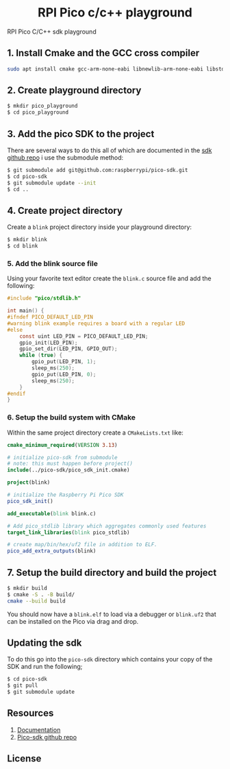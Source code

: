 <h1 align="center">RPI Pico c/c++ playground</h1>

RPI Pico C/C++ sdk playground

## 1. Install Cmake and the GCC cross compiler

```bash
sudo apt install cmake gcc-arm-none-eabi libnewlib-arm-none-eabi libstdc++-arm-none-eabi-newlib
```

## 2. Create playground directory
```bash
$ mkdir pico_playground
$ cd pico_playground
```

## 3. Add the pico SDK to the project
There are several ways to do this all of which are documented in the [sdk github repo](https://github.com/raspberrypi/pico-sdk) i use the submodule method:
```bash
$ git submodule add git@github.com:raspberrypi/pico-sdk.git
$ cd pico-sdk
$ git submodule update --init
$ cd ..
```

## 4. Create project directory
Create a `blink` project directory inside your playground directory:
```bash
$ mkdir blink
$ cd blink
```

### 5. Add the blink source file
Using your favorite text editor create the `blink.c` source file and add the following:
```c
#include "pico/stdlib.h"

int main() {
#ifndef PICO_DEFAULT_LED_PIN
#warning blink example requires a board with a regular LED
#else
    const uint LED_PIN = PICO_DEFAULT_LED_PIN;
    gpio_init(LED_PIN);
    gpio_set_dir(LED_PIN, GPIO_OUT);
    while (true) {
        gpio_put(LED_PIN, 1);
        sleep_ms(250);
        gpio_put(LED_PIN, 0);
        sleep_ms(250);
    }
#endif
}
```
### 6. Setup the build system with CMake
Within the same project directory create a `CMakeLists.txt` like:
```cmake
cmake_minimum_required(VERSION 3.13)

# initialize pico-sdk from submodule
# note: this must happen before project()
include(../pico-sdk/pico_sdk_init.cmake)

project(blink)

# initialize the Raspberry Pi Pico SDK
pico_sdk_init()

add_executable(blink blink.c)

# Add pico_stdlib library which aggregates commonly used features
target_link_libraries(blink pico_stdlib)

# create map/bin/hex/uf2 file in addition to ELF.
pico_add_extra_outputs(blink)
```

## 7. Setup the build directory and build the project
```bash
$ mkdir build
$ cmake -S . -B build/
cmake --build build
```
You should now have a `blink.elf` to load via a debugger or `blink.uf2` that can be installed on the Pico via drag and drop. 


## Updating the sdk
To do this go into the `pico-sdk` directory which contains your copy of the SDK and run the following;
```bash
$ cd pico-sdk
$ git pull
$ git submodule update
```

## <b>Resources</b>
1. [Documentation]()
2. [Pico-sdk github repo]()

## <b>License</b>
